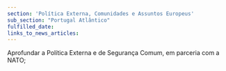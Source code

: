 ```yaml
---
section: 'Política Externa, Comunidades e Assuntos Europeus'
sub_section: "Portugal Atlântico"
fulfilled_date:
links_to_news_articles:
---
```


Aprofundar a Política Externa e de Segurança Comum, em parceria com a NATO;